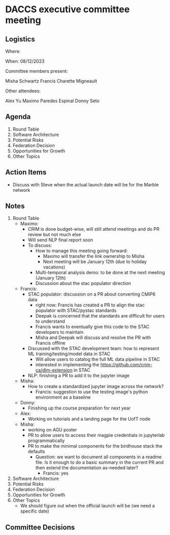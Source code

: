 # DACCS executive committee meeting

## Logistics

Where:

When: 08/12/2023

Committee members present:

Misha Schwartz
Francis Charette Migneault

Other attendees:

Alex Yu
Maximo Paredes Espinal
Donny Seto

## Agenda

1. Round Table
2. Software Architecture
3. Potential Risks
4. Federation Decision
5. Opportunities for Growth
6. Other Topics

## Action Items

- Discuss with Steve when the actual launch date will be for the Marble network

## Notes

1. Round Table
   - Maximo: 
     - CRIM is done budget-wise, will still attend meetings and do PR review but not much else
     - Will send NLP final report soon
     - To discuss:
       - How to manage this meeting going forward:
         - Maximo will transfer the link ownership to Misha
         - Next meeting will be January 12th (due to holiday vacations)
       - Multi-temporal analysis demo: to be done at the next meeting (January 12th)
       - Discussion about the stac populator direction
   - Francis:
     - STAC populator: discussion on a PR about converting CMIP6 data 
       - right now: Francis has created a PR to align the stac populator with STAC/pystac standards
       - Deepak is concerned that the standards are difficult for users to understand
       - Francis wants to eventually give this code to the STAC developers to maintain
       - Misha and Deepak will discuss and resolve the PR with Francis offline
     - Discussed with the STAC development team: how to represent ML training/testing/model data in STAC
       - Will allow users to catalog the full ML data pipeline in STAC
       - interested in implementing the https://github.com/crim-ca/dlm-extension in STAC
     - NLP: finishing a PR to add it to the jupyter image
   - Misha:
     - How to create a standardized jupyter image across the network?
       - Francis: suggestion to use the testing image's python environment as a baseline
   - Donny:
     - Finishing up the course preparation for next year
   - Alex:
     - Working on tutorials and a landing page for the UofT node
   - Misha: 
     - working on AGU poster
     - PR to allow users to access their magpie credentials in jupyterlab programmatically
     - PR to make the minimal components for the birdhouse stack the defaults
       - Question: we want to document all components in a readme file. Is it enough to do a basic summary in the
         current PR and then extend the documentation as-needed later?
         - Francis: yes
2. Software Architecture
3. Potential Risks
4. Federation Decision
5. Opportunities for Growth
6. Other Topics
    - We should figure out when the official launch will be (we need a specific date)

## Committee Decisions
